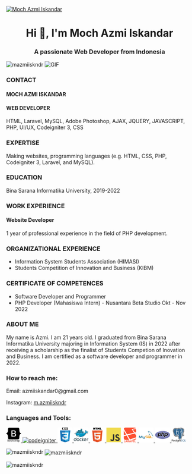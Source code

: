 [![Moch Azmi Iskandar](https://developers.giphy.com/branch/master/static/api-512d36c09662682717108a38bbb5c57d.gif)](https://mazmiiskndr.github.io/)
<h1 align="center">Hi 👋, I'm Moch Azmi Iskandar</h1>
<h3 align="center">A passionate Web Developer from Indonesia</h3>
<img align="right" alt="GIF" src="https://mir-s3-cdn-cf.behance.net/project_modules/max_1200/06f21a161921919.63cd7887d0a70.gif" width="400" />
<p align="left"> <img src="https://komarev.com/ghpvc/?username=mazmiiskndr&label=Profile%20views&color=0e75b6&style=flat" alt="mazmiiskndr" /> </p>

<h3 align="left">CONTACT</h3>
<h4 align="left">MOCH AZMI ISKANDAR</h4>
<h4 align="left">WEB DEVELOPER</h4>
<p align="left">HTML, Laravel, MySQL, Adobe Photoshop, AJAX, JQUERY, JAVASCRIPT, PHP, UI/UX, Codeigniter 3, CSS</p>

<h3 align="left">EXPERTISE</h3>
<p align="left">Making websites, programming languages (e.g. HTML, CSS, PHP, Codeigniter 3, Laravel, and MySQL).</p>

<h3 align="left">EDUCATION</h3>
<p align="left">Bina Sarana Informatika University, 2019-2022</p>

<h3 align="left">WORK EXPERIENCE</h3>
<h4 align="left">Website Developer</h4>
<p align="left">1 year of professional experience in the field of PHP development.</p>

<h3 align="left">ORGANIZATIONAL EXPERIENCE</h3>
<ul>
  <li>Information System Students Association (HIMASI)</li>
  <li>Students Competition of Innovation and Business (KIBM)</li>
</ul>

<h3 align="left">CERTIFICATE OF COMPETENCES</h3>
<ul>
  <li>Software Developer and Programmer</li>
  <li>PHP Developer (Mahasiswa Intern) - Nusantara Beta Studio Okt - Nov 2022</li>
</ul>

<h3 align="left">ABOUT ME</h3>
<p align="left">My name is Azmi. I am 21 years old. I graduated from Bina Sarana Informatika University majoring in Information System (IS) in 2022 after receiving a scholarship as the finalist of Students Competion of Inovation and Business. I am certified as a software developer and programmer in 2022. </p>

<h3 align="left">How to reach me:</h3>
<p align="left">Email: azmiiskandar0@gmail.com</p>
<p align="left">Instagram: <a href="https://instagram.com/m.azmiiskndr" target="_blank">m.azmiiskndr</a></p>

<h3 align="left">Languages and Tools:</h3>
<p align="left"> <a href="https://getbootstrap.com" target="_blank" rel="noreferrer"> <img src="https://raw.githubusercontent.com/devicons/devicon/master/icons/bootstrap/bootstrap-plain-wordmark.svg" alt="bootstrap" width="40" height="40"/> </a> <a href="https://codeigniter.com" target="_blank" rel="noreferrer"> <img src="https://cdn.worldvectorlogo.com/logos/codeigniter.svg" alt="codeigniter" width="40" height="40"/> </a> <a href="https://www.w3schools.com/css/" target="_blank" rel="noreferrer"> <img src="https://raw.githubusercontent.com/devicons/devicon/master/icons/css3/css3-original-wordmark.svg" alt="css3" width="40" height="40"/> </a> <a href="https://www.docker.com/" target="_blank" rel="noreferrer"> <img src="https://raw.githubusercontent.com/devicons/devicon/master/icons/docker/docker-original-wordmark.svg" alt="docker" width="40" height="40"/> </a> <a href="https://www.w3.org/html/" target="_blank" rel="noreferrer"> <img src="https://raw.githubusercontent.com/devicons/devicon/master/icons/html5/html5-original-wordmark.svg" alt="html5" width="40" height="40"/> </a> <a href="https://developer.mozilla.org/en-US/docs/Web/JavaScript" target="_blank" rel="noreferrer"> <img src="https://raw.githubusercontent.com/devicons/devicon/master/icons/javascript/javascript-original.svg" alt="javascript" width="40" height="40"/> </a> <a href="https://laravel.com/" target="_blank" rel="noreferrer"> <img src="https://raw.githubusercontent.com/devicons/devicon/master/icons/laravel/laravel-plain-wordmark.svg" alt="laravel" width="40" height="40"/> </a> <a href="https://www.mysql.com/" target="_blank" rel="noreferrer"> <img src="https://raw.githubusercontent.com/devicons/devicon/master/icons/mysql/mysql-original-wordmark.svg" alt="mysql" width="40" height="40"/> </a> <a href="https://www.php.net" target="_blank" rel="noreferrer"> <img src="https://raw.githubusercontent.com/devicons/devicon/master/icons/php/php-original.svg" alt="php" width="40" height="40"/> </a> <a href="https://www.postgresql.org" target="_blank" rel="noreferrer"> <img src="https://raw.githubusercontent.com/devicons/devicon/master/icons/postgresql/postgresql-original-wordmark.svg" alt="postgresql" width="40" height="40"/> </a> </p>

<p><img align="left" src="https://github-readme-stats.vercel.app/api/top-langs?username=mazmiiskndr&show_icons=true&locale=en&layout=compact" alt="mazmiiskndr" /></p>
<p>&nbsp;<img align="center" src="https://github-readme-stats.vercel.app/api?username=mazmiiskndr&show_icons=true&locale=en" alt="mazmiiskndr" /></p>
<p><img align="center" src="https://github-readme-streak-stats.herokuapp.com/?user=mazmiiskndr&" alt="mazmiiskndr" /></p>
